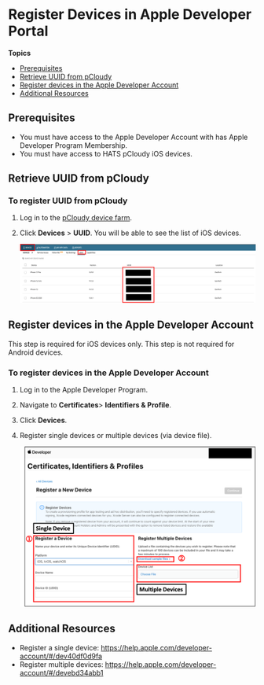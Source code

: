 # Register Devices in Apple Developer Portal

**Topics**
- [Prerequisites](#prerequisites)
- [Retrieve UUID from pCloudy](#retrieve-uuid-from-pcloudy)
- [Register devices in the Apple Developer Account](#register-devices-in-the-apple-developer-account)
- [Additional Resources](#additional-resources)

## Prerequisites

- You must have access to the Apple Developer Account with has Apple Developer Program Membership.
- You must have access to HATS pCloudy iOS devices.


## Retrieve UUID from pCloudy

### To register UUID from pCloudy
1. Log in to the [pCloudy device farm](https://hats.pcloudy.com).
1. Click **Devices** > **UUID**. You will be able to see the list of iOS devices.

    <kbd>![UUID](pcloudy-uuid.png)</kbd>


## Register devices in the Apple Developer Account
This step is required for iOS devices only. This step is not required for Android devices.

### To register devices in the Apple Developer Account
1. Log in to the Apple Developer Program.
1. Navigate to **Certificates**> **Identifiers & Profile**.
1. Click **Devices**.
1. Register single devices or multiple devices (via device file).

    <kbd>![Register a New Device](pcloudy-register-a-device.png)</kbd>

## Additional Resources
- Register a single device: https://help.apple.com/developer-account/#/dev40df0d9fa
- Register multiple devices: https://help.apple.com/developer-account/#/devebd34abb1